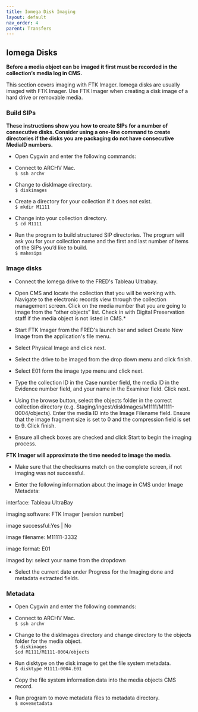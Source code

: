 ```yaml
---
title: Iomega Disk Imaging
layout: default
nav_order: 4
parent: Transfers
---
```


## Iomega Disks

**Before a media object can be imaged it first must be recorded in the collection’s media log in CMS.**   

This section covers imaging with FTK Imager. Iomega disks are usually imaged with FTK Imager. Use FTK Imager when creating a disk image of a hard drive or removable media.  

### Build SIPs  
**These instructions show you how to create SIPs for a number of consecutive disks. Consider using a one-line command to create directories if the disks you are packaging do not have consecutive MediaID numbers.**  
* Open Cygwin and enter the following commands:   

* Connect to ARCHV Mac.  
```$ ssh archv```  

* Change to diskImage directory.  
```$ diskimages```  

* Create a directory for your collection if it does not exist.  
```$ mkdir M1111```  

* Change into your collection directory.  
```$ cd M1111```  

* Run the program to build structured SIP directories. The program will ask you for your collection name and the first and last number of items of the SIPs you’d like to build.  
```$ makesips```  

<!-- ![](media/media/image29.png){width="6.069444444444445in"
height="2.3472222222222223in"} -->

### Image disks
* Connect the Iomega drive to the FRED's Tableau Ultrabay.

* Open CMS and locate the collection that you will be working with. Navigate to the electronic records view through the collection management screen. Click on the media number that you are going to image from the “other objects” list. Check in with Digital Preservation staff if the media object is not listed in CMS.*

* Start FTK Imager from the FRED's launch bar and select
Create New Image from the application's file menu.

 <!-- ![](media/media/image9.png){width="0.7395833333333334in"
 height="0.5104166666666666in"} -->

* Select Physical Image and click next.

 <!-- ![](media/media/image21.png){width="5.0in"
 height="3.6666666666666665in"} -->

* Select the drive to be imaged from the drop down menu and
 click finish.

 <!-- ![](media/media/image23.png){width="4.946247812773404in"
 height="3.5879155730533685in"} -->

* Select E01 form the image type menu and click next.

 <!-- ![](media/media/image20.png){width="5.008970909886264in"
 height="3.433333333333333in"} -->

* Type the collection ID in the Case number field, the
 media ID in the Evidence number field, and your name in the
 Examiner field. Click next.

 <!-- ![](media/media/image12.png){width="5.130208880139983in"
 height="3.5120352143482063in"} -->

 * Using the browse button, select the objects folder in the
 correct collection directory (e.g.
 Staging/ingest/diskImages/M1111/M1111-0004/objects). Enter the media
 ID into the Image Filename field. Ensure that the image fragment
 size is set to 0 and the compression field is set to 9. Click finish.

 <!-- ![](media/media/image14.png){width="5.094400699912511in"
 height="3.493303805774278in"} -->

 * Ensure all check boxes are checked and click Start to
 begin the imaging process.

 <!-- ![](media/media/image16.png){width="5.590798337707787in"
 height="4.778125546806649in"} -->

 **FTK Imager will approximate the time needed to image the media.**

 <!-- ![](media/media/image8.png){width="5.989583333333333in"
 height="3.84375in"} -->

 * Make sure that the checksums match on the complete screen, if not imaging was not successful.

 <!-- ![](media/media/image19.png){width="4.950121391076116in"
 height="4.55in"} -->

* Enter the following information about the image in CMS under
 Image Metadata:

interface: Tableau UltraBay

imaging software: FTK Imager [version number]

image successful:Yes \| No

image filename: M11111-3332

image format: E01

imaged by: select your name from the dropdown

* Select the current date under Progress for the Imaging done and
 metadata extracted fields.

### Metadata

* Open Cygwin and enter the following commands:   

* Connect to ARCHV Mac.  
```$ ssh archv``` 

* Change to the diskImages directory and change directory to the objects folder for the media object.  
`$ diskimages`  
`$cd M1111/M1111-0004/objects`

* Run disktype on the disk image to get the file system metadata.  
`$ disktype M1111-0004.E01`

* Copy the file system information data into the media objects CMS record.

* Run program to move metadata files to metadata directory.  
`$ movemetadata`